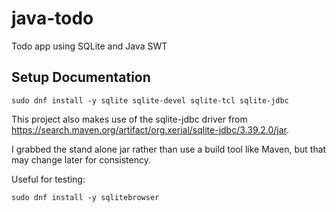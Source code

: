 # java-todo
Todo app using SQLite and Java SWT

## Setup Documentation

    sudo dnf install -y sqlite sqlite-devel sqlite-tcl sqlite-jdbc

This project also makes use of the sqlite-jdbc driver from https://search.maven.org/artifact/org.xerial/sqlite-jdbc/3.39.2.0/jar.

I grabbed the stand alone jar rather than use a build tool like Maven, but that may change later for consistency. 

Useful for testing:

    sudo dnf install -y sqlitebrowser